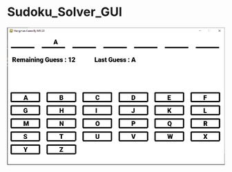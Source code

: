 # Sudoku_Solver_GUI

![Image of Yaktocat](https://github.com/MRSDPY/Hangman/blob/master/imgs_res/img.PNG)
